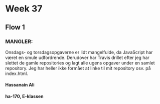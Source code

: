 # Week 37
## Flow 1
### MANGLER: 
Onsdags- og torsdagsopgaverne er lidt mangelfulde, da JavaScript har været en smule udfordrende.
Derudover har Travis drillet efter jeg har slettet de gamle repositories og lagt alle ugens opgaver under en samlet repository.
Jeg har heller ikke formået at linke til mit repository osv. på index.html.
#### Hassanain Ali
#### ha-170, E-klassen 
